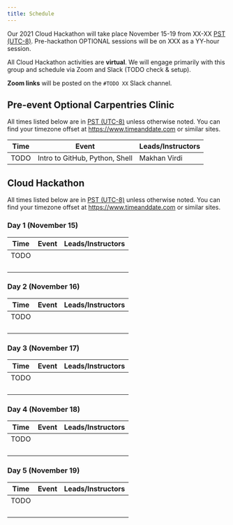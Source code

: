 ```yaml
---
title: Schedule
---
```


Our 2021 Cloud Hackathon will take place November 15-19 from XX-XX [PST (UTC-8)](https://www.timeanddate.com/time/zones/pst). Pre-hackathon OPTIONAL sessions will be on XXX as a YY-hour session.

All Cloud Hackathon activities are **virtual**. We will engage primarily with this group and schedule via Zoom and Slack (TODO check & setup).

**Zoom links** will be posted on the `#TODO XX` Slack channel.

## Pre-event Optional Carpentries Clinic

All times listed below are in [PST (UTC-8)](https://www.timeanddate.com/time/zones/pst) unless otherwise noted. You can find your timezone offset at <https://www.timeanddate.com> or similar sites.

| Time | Event                          | Leads/Instructors |
|------|--------------------------------|-------------------|
| TODO | Intro to GitHub, Python, Shell | Makhan Virdi      |

## Cloud Hackathon

All times listed below are in [PST (UTC-8)](https://www.timeanddate.com/time/zones/pst) unless otherwise noted. You can find your timezone offset at <https://www.timeanddate.com> or similar sites.

### Day 1 (November 15)

| Time | Event | Leads/Instructors |
|------|-------|-------------------|
| TODO |       |                   |
|      |       |                   |
|      |       |                   |
|      |       |                   |
|      |       |                   |

### Day 2 (November 16)

| Time | Event | Leads/Instructors |
|------|-------|-------------------|
| TODO |       |                   |
|      |       |                   |
|      |       |                   |
|      |       |                   |
|      |       |                   |

### Day 3 (November 17)

| Time | Event | Leads/Instructors |
|------|-------|-------------------|
| TODO |       |                   |
|      |       |                   |
|      |       |                   |
|      |       |                   |
|      |       |                   |

### Day 4 (November 18)

| Time | Event | Leads/Instructors |
|------|-------|-------------------|
| TODO |       |                   |
|      |       |                   |
|      |       |                   |
|      |       |                   |
|      |       |                   |

### Day 5 (November 19)

| Time | Event | Leads/Instructors |
|------|-------|-------------------|
| TODO |       |                   |
|      |       |                   |
|      |       |                   |
|      |       |                   |
|      |       |                   |

